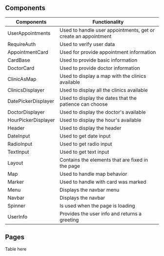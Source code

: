 ## Components

| Components          | Functionality                                                  |
|---------------------|----------------------------------------------------------------|
| UserAppointments    | Used to handle user appointments, get or create an appointment |
| RequireAuth         | Used to verify user data                                       |
| AppointmentCard     | Used for provide appointment information                       |
| CardBase            | Used to provide basic information                              |
| DoctorCard          | Used to provide doctor information                             |
| ClinicAsMap         | Used to display a map with the clinics available               |
| ClinicsDisplayer    | Used to display all the clinics available                      |
| DatePickerDisplayer | Used to display the dates that the patience can choose         |
| DoctorDisplayer     | Used to display the doctor's available                         |
| HourPickerDisplayer | Used to display the hour's available                           |
| Header              | Used to display the header                                     |
| DateInput           | Used to get date input                                         |
| RadioInput          | Used to get radio input                                        |
| TextInput           | Used to get text input                                         |
| Layout              | Contains the elements that are fixed in the page               |
| Map                 | Used to handle map behavior                                    |
| Marker              | Used to handle with card was marked                            |
| Menu                | Displays the navbar menu                                       |
| Navbar              | Displays the navbar                                            |
| Spinner             | Is used when the page is loading                               |
| UserInfo            | Provides the user info and returns a greeting                  |

## Pages
Table here